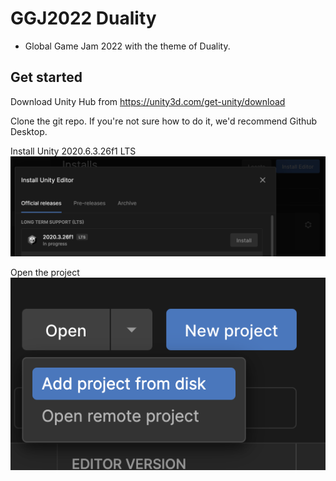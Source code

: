 # GGJ2022 Duality
- Global Game Jam 2022 with the theme of Duality.

## Get started
Download Unity Hub from https://unity3d.com/get-unity/download

Clone the git repo. If you're not sure how to do it, we'd recommend Github Desktop.

Install Unity 2020.6.3.26f1 LTS
![Install Unity](installunity.png)

Open the project
![Open project](openproject.png)